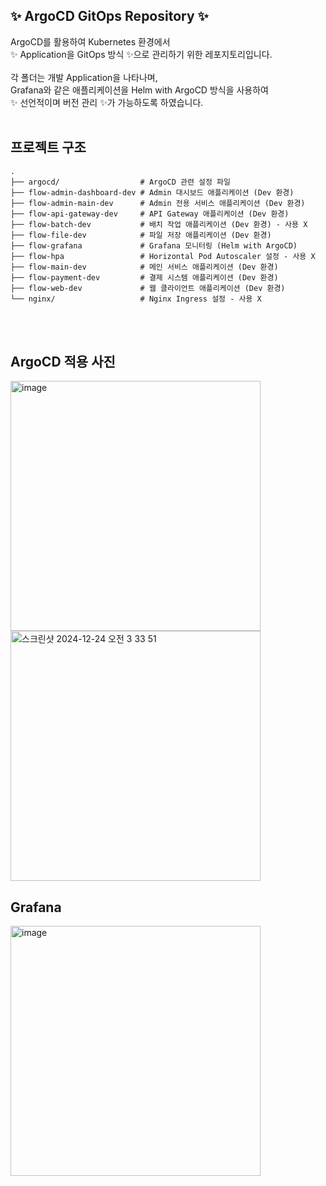 ## ✨ ArgoCD GitOps Repository ✨

ArgoCD를 활용하여 Kubernetes 환경에서<br> 
✨ Application을 GitOps 방식 ✨으로 관리하기 위한 레포지토리입니다.
<br>
<br>
각 폴더는 개발 Application을 나타나며, <br>
Grafana와 같은 애플리케이션을 Helm with ArgoCD 방식을 사용하여 <br> 
✨ 선언적이며 버전 관리 ✨가 가능하도록 하였습니다.
<br>
<br>

## 프로젝트 구조
```
.
├── argocd/                  # ArgoCD 관련 설정 파일
├── flow-admin-dashboard-dev # Admin 대시보드 애플리케이션 (Dev 환경)
├── flow-admin-main-dev      # Admin 전용 서비스 애플리케이션 (Dev 환경)
├── flow-api-gateway-dev     # API Gateway 애플리케이션 (Dev 환경)
├── flow-batch-dev           # 배치 작업 애플리케이션 (Dev 환경) - 사용 X
├── flow-file-dev            # 파일 저장 애플리케이션 (Dev 환경)
├── flow-grafana             # Grafana 모니터링 (Helm with ArgoCD)
├── flow-hpa                 # Horizontal Pod Autoscaler 설정 - 사용 X
├── flow-main-dev            # 메인 서비스 애플리케이션 (Dev 환경)
├── flow-payment-dev         # 결제 시스템 애플리케이션 (Dev 환경)
├── flow-web-dev             # 웹 클라이언트 애플리케이션 (Dev 환경)
└── nginx/                   # Nginx Ingress 설정 - 사용 X
```
<br>
<br>

## ArgoCD 적용 사진
<img width="400" alt="image" src="https://github.com/user-attachments/assets/eeef0b9d-b34e-4d02-8300-91b7be424c06" />
<img width="400" alt="스크린샷 2024-12-24 오전 3 33 51" src="https://github.com/user-attachments/assets/c0775c0e-8b3b-4390-a781-6479e17fc10a" />

## Grafana
<img width="400" alt="image" src="https://github.com/user-attachments/assets/64540ea6-72a8-4aba-b997-c8907bf9e643" />

